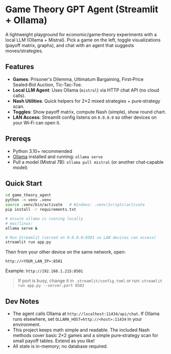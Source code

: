 # Game Theory GPT Agent (Streamlit + Ollama)

A lightweight playground for economic/game‑theory experiments with a local LLM (Ollama + Mistral).
Pick a game on the left, toggle visualizations (payoff matrix, graphs), and chat with an agent that suggests moves/strategies.

## Features
- **Games**: Prisoner's Dilemma, Ultimatum Bargaining, First‑Price Sealed‑Bid Auction, Tic‑Tac‑Toe.
- **Local LLM Agent**: Uses Ollama (`mistral`) via HTTP chat API (no cloud calls).
- **Nash Utilities**: Quick helpers for 2×2 mixed strategies + pure‑strategy scan.
- **Toggles**: Show payoff matrix, compute Nash (simple), show round chart.
- **LAN Access**: Streamlit config listens on `0.0.0.0` so other devices on your Wi‑Fi can open it.

## Prereqs
- Python 3.10+ recommended
- [Ollama](https://ollama.com/) installed and running: `ollama serve`
- Pull a model (Mistral 7B): `ollama pull mistral` (or another chat‑capable model)

## Quick Start
```bash
cd game_theory_agent
python -m venv .venv
source .venv/bin/activate   # Windows: .venv\Scripts\activate
pip install -r requirements.txt

# ensure ollama is running locally
# mac/linux:
ollama serve &

# Run Streamlit (served on 0.0.0.0:8501 so LAN devices can access)
streamlit run app.py
```
Then from your other device on the same network, open:
```
http://<YOUR_LAN_IP>:8501
```
Example: `http://192.168.1.215:8501`

> If port is busy, change it in `.streamlit/config.toml` or run:
> `streamlit run app.py --server.port 8502`

## Dev Notes
- The agent calls Ollama at `http://localhost:11434/api/chat`. If Ollama runs elsewhere,
  set `OLLAMA_HOST=http://<host>:11434` in your environment.
- This project keeps math simple and readable. The included Nash methods cover basic 2×2 games
  and a simple pure‑strategy scan for small payoff tables. Extend as you like!
- All state is in-memory; no database required.
